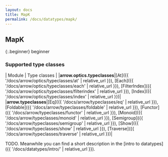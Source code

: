 ```yaml
---
layout: docs
title: MapK
permalink: /docs/datatypes/mapk/
---
```


## MapK

{:.beginner}
beginner

### Supported type classes

| Module | Type classes |
|__arrow.optics.typeclasses__|[At]({{ '/docs/arrow/optics/typeclasses/at' | relative_url }}), [Each]({{ '/docs/arrow/optics/typeclasses/each' | relative_url }}), [FilterIndex]({{ '/docs/arrow/optics/typeclasses/filterindex' | relative_url }}), [Index]({{ '/docs/arrow/optics/typeclasses/index' | relative_url }})|
|__arrow.typeclasses__|[Eq]({{ '/docs/arrow/typeclasses/eq' | relative_url }}), [Foldable]({{ '/docs/arrow/typeclasses/foldable' | relative_url }}), [Functor]({{ '/docs/arrow/typeclasses/functor' | relative_url }}), [Monoid]({{ '/docs/arrow/typeclasses/monoid' | relative_url }}), [Semigroup]({{ '/docs/arrow/typeclasses/semigroup' | relative_url }}), [Show]({{ '/docs/arrow/typeclasses/show' | relative_url }}), [Traverse]({{ '/docs/arrow/typeclasses/traverse' | relative_url }})|

TODO. Meanwhile you can find a short description in the [intro to datatypes]({{ '/docs/datatypes/intro/' | relative_url }}).
